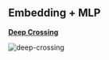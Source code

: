 ## Embedding + MLP

[**Deep Crossing**](https://www.kdd.org/kdd2016/papers/files/adf0975-shanA.pdf)

<img src="https://github.com/zixi-liu/Sparrow-Recsys/blob/main/Knowledge-Base/Img/deep-crossing.png" alt="deep-crossing"/>

